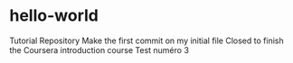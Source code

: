 # hello-world
Tutorial Repository
Make the first commit on my initial file
Closed to finish the Coursera introduction course
Test numéro 3
